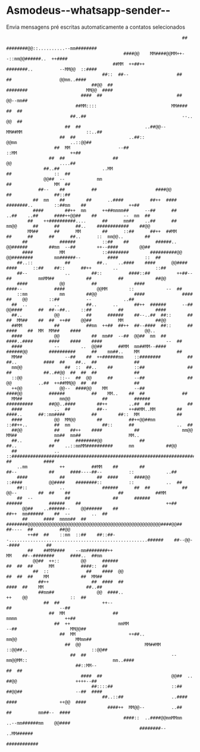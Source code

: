 # Asmodeus--whatsapp-sender--
Envia mensagens pré escritas automaticamente a contatos selecionados

                                                                                                                                            
                                                                                                                                            
                                                                      ##                                                                    
                                                      ########@@::..........--mm########                                                    
                                                ####@@    MM####@@MM++--::mm@@######..  ++####                                              
                                            ##MM  ++##++          ########..          --MM@@  ::####                                        
                                        ##::  ##--                  ##    ##                  @@mm..####                                    
                                    ##@@  ##                        ########                      MM@@  ####                                
                                ####  ##                            ##                                @@--mm##                              
                              ##MM::::                            MM####                                  ##  ##                            
                            ##..##                                    --..                                  @@  ##                          
                          ##  ##                        ..##@@--                MM##MM                        ::..##                        
                        ##  ##                    ..##::                                @@mm                    ..::@@##                    
                      ##  MM                  --##                                          ::MM                    ++##                    
                    ##  ##                  ##                                                  @@                  ....##                  
                  ##..##                ..MM                                                        ##                ::  ##                
                  @@##  --            mm                                                              ##                MM  ##              
                ##--    ##          ##                      ####@@                                      ##                ##::##            
              ##  mm    ##        ##      ..####          ##++  ####          ########..        ::##mm    ##                ++##            
              ####        ##++  mm      ++##mmmm##      --##      ##        ..##    ..##      ####++@@##    ##          --  mm  ##          
            ##    ++##########....      ##      mm##    ..##      ##        mm@@      ##      ##      ##..    ############    ##@@          
            MM##      ##      MM        ##      ::##      ##++  ##MM          ##      ##      ##      ##..      ::  mm@@..        ##        
          ##            ######          ::##    ##          ######..          @@######        ##mm  --##        ++--####        @@##        
          ####          MM              ::########        ##########@@      @@########        mm######--          ####          ::  ##      
        ##..::            ##          ##..    ..####    ####      @@####  ####      ::##    ##::      ##++        ..              ::##      
        ##--              ..        ##::          ####::##          ++##--##          mmMM##            ##          ##            ##@@      
        ####            @@          ##              ####              ####--            ####            @@MM        ::            --  ##    
        ::mm            mm        ##@@              ####              ####              ##    @@        ::##          --            ..##    
      ##  ..          ..          ##..      ..      ##++  ######      --##  @@####      ##  ##--##..    ::##          ##            ####    
      ##..            @@          ##      ######    ##--..##  ##::      ##  ##  MM##    ##  ##  ++##    @@##          MM            ##@@    
      ##MM            ##          ##mm  ++##  ##++  ##--####  ##::      ##      ####    ##  MM  MM##    ####                        @@..    
      ####            @@            ##  mm##  --##  @@##  mm  ##        ####..####      ####    ####    ####                        --  ##  
      ####            --        ..  @@##      ##MM  mm##MM--####        ######@@        ##########      ##    mm##..    MM              ##  
      MM##                --##    ##  ++######mm    ::########          ##              ##..          ####  ##    ##..  ##              ##  
      mm@@                ##  ::  ##..    ##        ::##                ##              ##            ##..##@@  ##  ##  ##              ##  
      ::@@              ::--  ##  @@      ##        --##                ##              @@          ..##  ++##MM@@  ##  ##              ##  
      ++@@              @@--  ####@@    MM          --##              ####@@          ######          ##    MM..    ##  ##              ##  
      MM##              mm@@            ##          ######          ##########      ##@@..####        ##++        ..##  ##              ##  
      ####            ..  ##          ##--        ++##MM..MM        ##  ####..      ##::mm####          ##        ##::  MM              ##  
      ####            @@  MM@@        ##          ##++@@##mm        ::##++..          ##  mm            ##::      ##                ..  ##  
      ##@@            ##    ##++    ####            ##                mm@@            MM##              mm##  mm##                  MM..    
      ##..            ##      ########@@              ##                ##..            ##    ..::mmMM##########      mm            ##@@    
      ##              ..        ::##########################################################################          ##            ####    
        ..mm            ++          ##MM    ##        ##                ##--            ##      ####----##--          ::            ..##    
        ####            ##            ##  ####      ####@@            ::####          @@####    ########::          ::            ..  ##    
        ##::            ..              ######      ##  ##            ##  @@--        ##  ##    ##                  ##            ##MM      
        ##  --            ##                ##      ######            ######          ######    ##                                ++##      
          @@##    ..######--    @@######    ##                                                  ##++  mm######    ##  --        ..  ##      
          ##      ####  mmmm##  ##    ########@@@@@@@@@@@@@@@@@@@@@@@@@@@@@@@@@@@@@@@@@@@@@@@@@@####@@##    ##----  ##          ##@@        
            ++##  ##    ::mm  ::##    ##::##--....................................................######    ##--@@--####          ##        
            ##    ##MM####    --mm########++                                                  MM    ##--########      ####..  ##mm          
              @@##  ++::        @@      ######                                              ##  ##  ##      MM          ####::  ##          
              ##  ::              ##    ####  @@                                            ##  ##  ##    MM            ##  MM##            
                ##++                ##  ####  ##                                            ####  ##    MM                ##..##            
                ##mm##                @@  ####..                                                ++    @@                ::  ##              
                  ##  ##                ++--                                                        ##                  --##                
                    ##  MM                  ##                                                  mmmm                  ++##                  
                      ##  ++                  mmMM                                          --##                    MM@@##                  
                        ##  MM                    ++##..                                mm@@                      MMmm##                    
                          ##  @@                        MM##MM                  ::@@##..                        ::@@##                      
                            ##  ##                                --mm@@MM::                                mm..####                        
                              ##::MM--                                                                    ##  ##                            
                                ####  ##                          @@##  ..  ##@@                      ++++--##                              
                                    ##::::##                      ::##  ##@@##                    --##  ####                                
                                        ##..::##                  ..####  ####                ++@@  ####                                    
                                          ####++  MM@@--          ..##      ##          mm##--  ####                                        
                                                ####::  ..####@@mmMMmm  ..--mm######mm    @@####                                            
                                                      ########--              ..MM######                                                    
                                                                  ############                                                              
                                                                                                                                            